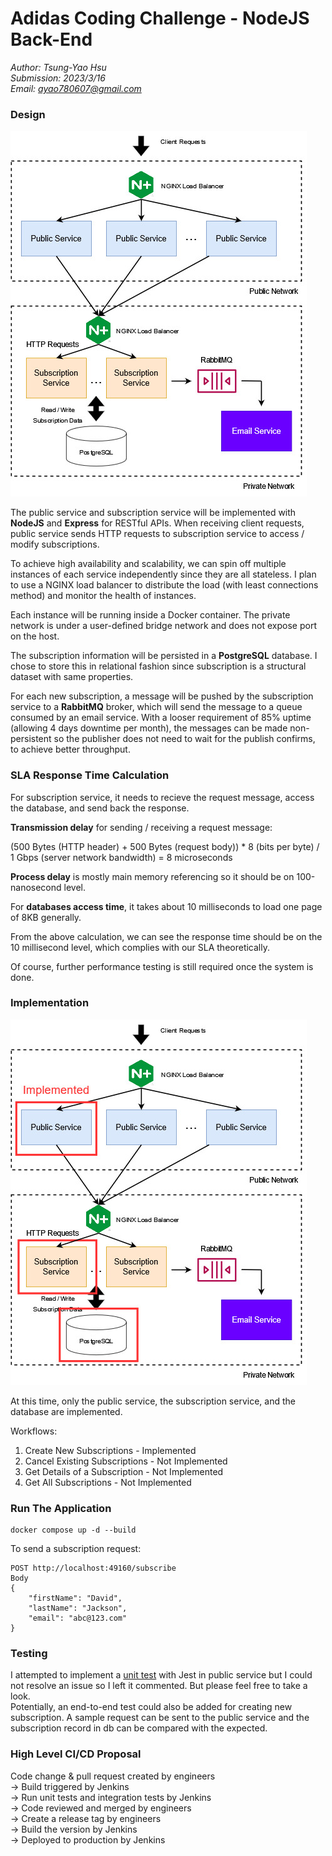 # Adidas Coding Challenge - NodeJS Back-End

*Author: Tsung-Yao Hsu*  
*Submission: 2023/3/16*  
*Email: ayao780607@gmail.com*  

### Design

![Architecture Diagram](figures/design-architecture-diagram.jpg)

The public service and subscription service will be implemented with **NodeJS** and **Express** for RESTful APIs. When receiving client requests, public service sends HTTP requests to subscription service to access / modify subscriptions. 

To achieve high availability and scalability, we can spin off multiple instances of each service independently since they are all stateless. I plan to use a NGINX load balancer to distribute the load (with least connections method) and monitor the health of instances.

Each instance will be running inside a Docker container. The private network is under a user-defined bridge network and does not expose port on the host.  

The subscription information will be persisted in a **PostgreSQL** database. I chose to store this in relational fashion since subscription is a structural dataset with same properties.

For each new subscription, a message will be pushed by the subscription service to a **RabbitMQ** broker, which will send the message to a queue consumed by an email service. With a looser requirement of 85% uptime (allowing 4 days downtime per month), the messages can be made non-persistent so the publisher does not need to wait for the publish confirms, to achieve better throughput.  

### SLA Response Time Calculation

For subscription service, it needs to recieve the request message, access the database, and send back the response. 

**Transmission delay** for sending / receiving a request message:

(500 Bytes (HTTP header) + 500 Bytes (request body)) * 8 (bits per byte) / 1 Gbps (server network bandwidth) = 8 microseconds

**Process delay** is mostly main memory referencing so it should be on 100-nanosecond level.

For **databases access time**, it takes about 10 milliseconds to load one page of 8KB generally.

From the above calculation, we can see the response time should be on the 10 millisecond level, which complies with our SLA theoretically. 

Of course, further performance testing is still required once the system is done.

### Implementation

![Implementation Diagram](figures/implementation-architecture-diagram.jpg)

At this time, only the public service, the subscription service, and the database are implemented.

Workflows:
1. Create New Subscriptions - Implemented  
2. Cancel Existing Subscriptions - Not Implemented  
3. Get Details of a Subscription - Not Implemented  
4. Get All Subscriptions - Not Implemented  

### Run The Application

```
docker compose up -d --build
```

To send a subscription request:
```
POST http://localhost:49160/subscribe
Body
{
    "firstName": "David",
    "lastName": "Jackson",
    "email": "abc@123.com"
}
```

### Testing

I attempted to implement a [unit test](tests/public_server.test.js) with Jest in public service but I could not resolve an issue so I left it commented. But please feel free to take a look.   
Potentially, an end-to-end test could also be added for creating new subscription. A sample request can be sent to the public service and the subscription record in db can be compared with the expected.

### High Level CI/CD Proposal

Code change & pull request created by engineers   
-> Build triggered by Jenkins  
-> Run unit tests and integration tests by Jenkins  
-> Code reviewed and merged by engineers  
-> Create a release tag by engineers  
-> Build the version by Jenkins  
-> Deployed to production by Jenkins  